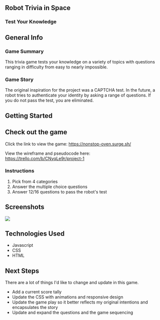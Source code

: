## Robot Trivia in Space 
### Test Your Knowledge

## General Info
### Game Summary 
This trivia game tests your knowledge on a variety of topics with questions ranging in difficulty from easy to nearly impossible. 


### Game Story 
The original inspiration for the project was a CAPTCHA test. In the future, a robot tries to authenticate your identity by asking a range of questions. If you do not pass the test, you are eliminated. 


## Getting Started 

## Check out the game

Click the link to view the game: https://nonstop-oven.surge.sh/

View the wireframe and pseudocode here: https://trello.com/b/CNyqLe9r/project-1

### Instructions 

1. Pick from 4 categories 
2. Answer the multiple choice questions
3. Answer 12/16 questions to pass the robot's test


## Screenshots 

<img src ="https://i.imgur.com/pckQjPe.jpg">


## Technologies Used

<ul>
<li>Javascript</li>
<li>CSS</li>
<li>HTML</li>
</ul>

## Next Steps 

There are a lot of things I'd like to change and update in this game. 

<ul>
<li>Add a current score tally</li>
<li>Update the CSS with animations and responsive design</li>
<li>Update the game play so it better reflects my original intentions and encapsulates the story</li>
<li>Update and expand the questions and the game sequencing</li>
</ul>